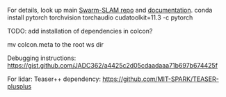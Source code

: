 For details, look up main [Swarm-SLAM repo](https://github.com/MISTLab/Swarm-SLAM) and [documentation](https://lajoiepy.github.io/cslam_documentation/html/index.html).
conda install pytorch torchvision torchaudio cudatoolkit=11.3 -c pytorch

TODO: add installation of dependencies in colcon?

mv colcon.meta to the root ws dir

Debugging instructions: https://gist.github.com/JADC362/a4425c2d05cdaadaaa71b697b674425f

For lidar: Teaser++ dependency: https://github.com/MIT-SPARK/TEASER-plusplus
